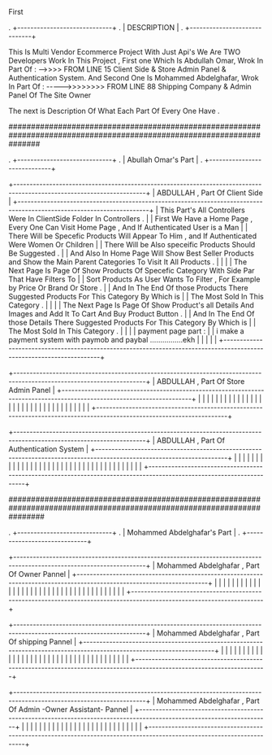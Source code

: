 First 

.                                       +-----------------------------+
.                                       |         DESCRIPTION         |
.                                       +-----------------------------+

This Is Multi Vendor Ecommerce Project With Just Api's
We Are TWO Developers Work In This Project , First one Which Is Abdullah Omar, Wrok In Part Of :  -->>>> FROM LINE 15
Client Side  & Store Admin Panel & Authentication System.
And Second One Is Mohammed Abdelghafar, Wrok In Part Of :                              ----->>>>>>>>     FROM LINE 88 
Shipping Company  & Admin Panel Of The Site Owner 

The next is Description Of What Each Part Of Every One Have .




#######################################################################################################################




.                                       +-----------------------------+
.                                       |     Abullah Omar's Part     |
.                                       +-----------------------------+

+----------------------------------------------------------------------------------------------------------------------+
|         ABDULLAH , Part Of Client Side                                                                               |
+----------------------------------------------------------------------------------------------------------------------+
| This Part's All Controllers Were In ClientSide Folder In Controllers .                                               |
| First We Have a Home Page , Every One Can Visit Home Page , And If Authenticated User is a Man                       |
| There Will be Specefic Products Will Appear To Him , and If Authenticated Were Women Or Children                     |
| There Will be Also speceific Products Should Be Suggested .                                                          |
| And Also In Home Page Will Show Best Seller Products and Show the Main Parent Categories To Visit It All Products .  |
|                                                                                                                      |
| The Next Page Is Page Of Show Products Of Specefic Category With Side Par That Have Filters To                       | 
| Sort Products As User Wants To Filter , For Example by Price Or Brand Or Store .                                     |
| And In The End Of those Products There Suggested Products For This Category By Which is                              |
| The Most Sold In This Category .                                                                                     |
|                                                                                                                      |
| The Next Page Is Page Of Show Product's all Details And Images and Add It To Cart And Buy Product Button .           |
| And In The End Of those Details There Suggested Products For This Category By Which is                               |
| The Most Sold In This Category .                                                                                     |
|                                                                                                                      |
| payment page part :                                                                                                  |
| i make a payment system with paymob and paybal  ................ekh                                                  |
|                                                                                                                      |
|                                                                                                                      |
+----------------------------------------------------------------------------------------------------------------------+

+----------------------------------------------------------------------------------------------------------------------+
|          ABDULLAH , Part Of Store Admin Panel                                                                        |
+----------------------------------------------------------------------------------------------------------------------+
|                                                                                                                      |
|                                                                                                                      |
|                                                                                                                      |
|                                                                                                                      |
|                                                                                                                      |
|                                                                                                                      |
|                                                                                                                      |
|                                                                                                                      |
|                                                                                                                      |
|                                                                                                                      |
|                                                                                                                      |
|                                                                                                                      |
|                                                                                                                      |
|                                                                                                                      |
|                                                                                                                      |
|                                                                                                                      |
|                                                                                                                      |
+----------------------------------------------------------------------------------------------------------------------+

+----------------------------------------------------------------------------------------------------------------------+
|           ABDULLAH , Part Of Authentication System                                                                   |
+----------------------------------------------------------------------------------------------------------------------+
|                                                                                                                      |
|                                                                                                                      |
|                                                                                                                      |
|                                                                                                                      |
|                                                                                                                      |
|                                                                                                                      |
|                                                                                                                      |
|                                                                                                                      |
|                                                                                                                      |
|                                                                                                                      |
|                                                                                                                      |
|                                                                                                                      |
|                                                                                                                      |
|                                                                                                                      |
|                                                                                                                      |
|                                                                                                                      |
|                                                                                                                      |
|                                                                                                                      |
|                                                                                                                      |
+----------------------------------------------------------------------------------------------------------------------+


########################################################################################################################



.                                       +-----------------------------+
.                                       | Mohammed Abdelghafar's Part |
.                                       +-----------------------------+

+----------------------------------------------------------------------------------------------------------------------+
|          Mohammed Abdelghafar , Part Of Owner Pannel                                                                 |
+----------------------------------------------------------------------------------------------------------------------+
|                                                                                                                      |
|                                                                                                                      |
|                                                                                                                      |
|                                                                                                                      |
|                                                                                                                      |
|                                                                                                                      |
|                                                                                                                      |
|                                                                                                                      |
|                                                                                                                      |
|                                                                                                                      |
|                                                                                                                      |
|                                                                                                                      |
|                                                                                                                      |
|                                                                                                                      |
|                                                                                                                      |
|                                                                                                                      |
|                                                                                                                      |
|                                                                                                                      |
|                                                                                                                      |
+----------------------------------------------------------------------------------------------------------------------+



+----------------------------------------------------------------------------------------------------------------------+
|          Mohammed Abdelghafar , Part Of shipping Pannel                                                              |
+----------------------------------------------------------------------------------------------------------------------+
|                                                                                                                      |
|                                                                                                                      |
|                                                                                                                      |
|                                                                                                                      |
|                                                                                                                      |
|                                                                                                                      |
|                                                                                                                      |
|                                                                                                                      |
|                                                                                                                      |
|                                                                                                                      |
|                                                                                                                      |
|                                                                                                                      |
|                                                                                                                      |
|                                                                                                                      |
|                                                                                                                      |
|                                                                                                                      |
|                                                                                                                      |
|                                                                                                                      |
|                                                                                                                      |
+----------------------------------------------------------------------------------------------------------------------+


+----------------------------------------------------------------------------------------------------------------------+
|          Mohammed Abdelghafar , Part Of Admin -Owner Assistant- Pannel                                               |
+----------------------------------------------------------------------------------------------------------------------+
|                                                                                                                      |
|                                                                                                                      |
|                                                                                                                      |
|                                                                                                                      |
|                                                                                                                      |
|                                                                                                                      |
|                                                                                                                      |
|                                                                                                                      |
|                                                                                                                      |
|                                                                                                                      |
|                                                                                                                      |
|                                                                                                                      |
|                                                                                                                      |
|                                                                                                                      |
+----------------------------------------------------------------------------------------------------------------------+